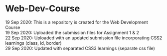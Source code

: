 # Web-Dev-Course
19 Sep 2020: This is a repository is created for the Web Development Course <br>
19 Sep 2020: Uploaded the submission files for Assignment 1 & 2 <br>
22 Sep 2020: Uploaded with an updated submission file incorporating CSS2 learnings (class, id, border)<br>
29 Sep 2020: Updated with separated CSS3 learnings (separate css file)
